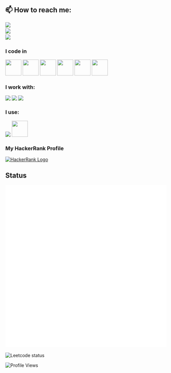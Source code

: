 <!-- ![Header](./github-header-image.png) -->

## 📫 How to reach me:
[<img src="https://img.shields.io/badge/LinkedIn-0077B5?style=for-the-badge&logo=linkedin&logoColor=white" />](https://www.linkedin.com/in/saliniyan-p-65231b256/)
<br />
[<img src="https://img.shields.io/badge/Gmail-EA4335?style=for-the-badge&logo=gmail&logoColor=white" />](mailto:saliniyanp02@gmail.com)
<br />
[<img src="https://img.shields.io/badge/Portfolio-007ACC?style=for-the-badge&logo=About.me&logoColor=white" />](https://saliniyan.tech)

### I code in

<div>
<img height="50" width="50" src="https://img.icons8.com/color/48/000000/python.png" />
<img height="50" width="50" src="https://img.icons8.com/color/48/000000/c-programming.png" /> 
<img height="50" width="50" src="https://img.icons8.com/color/48/000000/java-coffee-cup-logo.png" />
<img height="50" width="50" src="https://img.icons8.com/color/48/000000/html-5.png" /> 
<img height="50" width="50" src="https://img.icons8.com/color/48/000000/css3.png" />
<img height="50" width="50" src="https://img.icons8.com/color/48/000000/javascript.png"/>
</div>

### I work with:
<div>
  <img src="https://skillicons.dev/icons?i=nodejs,express" />
  <img src="https://skillicons.dev/icons?i=flask" />
  <img src="https://skillicons.dev/icons?i=sklearn"/>
</a>

</div>

### I use: 

<div>
  <img src="https://skillicons.dev/icons?i=mongodb,mysql,postman" />
  <img height="50" width="50" src="https://img.icons8.com/color/48/000000/git.png" />
</div>

### My HackerRank Profile
<div>
<a href="https://www.hackerrank.com/saliniyanp02" target="_blank">
<img height="50" width="50" src="https://upload.wikimedia.org/wikipedia/commons/6/65/HackerRank_logo.png" alt="HackerRank Logo"/>
</a>
</div>

## Status

<img src="/metrics.plugin.isocalendar.svg" alt="Calender" >

![Leetcode status](https://leetcard.jacoblin.cool/saliniyan?theme=dark)

![Profile Views](https://komarev.com/ghpvc/?username=saliniyan&style=for-the-badge&color=blueviolet&label=Visitors&labelColor=1A1A1A&logoColor=white&labelPad=10&logoPad=5&borderColor=red&borderWidth=2&shadow=5)
